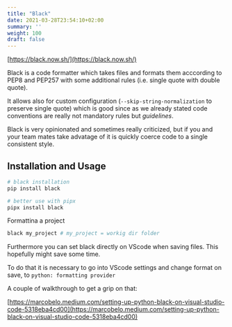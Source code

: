 ```yaml
---
title: "Black"
date: 2021-03-28T23:54:10+02:00
summary: ''
weight: 100
draft: false
---
```


[https://black.now.sh/](https://black.now.sh/)

Black is a code formatter which takes files and formats them acccording to PEP8 and PEP257 with some additional rules (i.e. single quote with double quote).

It allows also for custom configuration (`--skip-string-normalization` to preserve single quote) which is good since as we already stated code conventions are really not mandatory rules but _guidelines_.

Black is very opinionated and sometimes really criticized, but if you and your team mates take advatage of it is quickly coerce code to a single consistent style.

## Installation and Usage

```bash
# black installation 
pip install black

# better use with pipx
pipx install black
```

Formattina a project

```bash
black my_project # my_project = workig dir folder
```


Furthermore you can set black directly on VScode when saving files. This hopefully might save some time.

To do that it is necessary to go into VScode settings and change format on save, to `python: formatting provider`

A couple of walkthrough to get a grip on that:

[https://marcobelo.medium.com/setting-up-python-black-on-visual-studio-code-5318eba4cd00](https://marcobelo.medium.com/setting-up-python-black-on-visual-studio-code-5318eba4cd00)